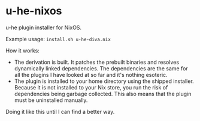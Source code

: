 # u-he-nixos

u-he plugin installer for NixOS.

Example usage: `install.sh u-he-diva.nix`

How it works:
* The derivation is built. It patches the prebuilt binaries and resolves dynamically linked dependencies. The dependencies are the same for all the plugins I have looked at so far and it's nothing esoteric.
* The plugin is installed to your home directory using the shipped installer. Because it is not installed to your Nix store, you run the risk of dependencies being garbage collected. This also means that the plugin must be uninstalled manually.

Doing it like this until I can find a better way.
